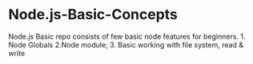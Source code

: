 # Node.js-Basic-Concepts
Node.js Basic repo consists of few basic node features for beginners. 1. Node Globals 2.Node module; 3. Basic working with file system, read & write
